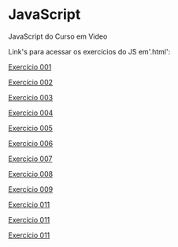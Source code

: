 # JavaScript
 JavaScript do Curso em Video

Link's para acessar os exercícios do JS em'.html':

<p><a href="https://darlingcris.github.io/JavaScript/exercicios/aula04/ex001.html">Exercício 001</a></p>
<p><a href="https://darlingcris.github.io/JavaScript/exercicios/aula06/ex001.html">Exercício 002</a></p>
<p><a href="https://darlingcris.github.io/JavaScript/exercicios/aula06/ex002.html">Exercício 003</a></p>
<p><a href="https://darlingcris.github.io/JavaScript/exercicios/aula06/ex003.html">Exercício 004</a></p>
<p><a href="https://darlingcris.github.io/JavaScript/exercicios/aula06/ex004.html">Exercício 005</a></p>
<p><a href="https://darlingcris.github.io/JavaScript/exercicios/aula09/ex001.html">Exercício 006</a></p>
<p><a href="https://darlingcris.github.io/JavaScript/exercicios/aula10/ex001.html">Exercício 007</a></p>
<p><a href="https://darlingcris.github.io/JavaScript/exercicios/aula10/ex002.html">Exercício 008</a></p>
<p><a href="https://darlingcris.github.io/JavaScript/exercicios/aula10/ex003.html">Exercício 009</a></p>
<p><a href="https://darlingcris.github.io/JavaScript/exercicios/aula11/ex001.js">Exercício 011</a></p>
<p><a href="https://darlingcris.github.io/JavaScript/exercicios/aula11/ex002.js">Exercício 011</a></p>
<p><a href="https://darlingcris.github.io/JavaScript/exercicios/aula11/ex003.html">Exercício 011</a></p>